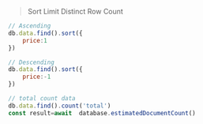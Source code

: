 >  Sort Limit Distinct Row Count

```js
// Ascending
db.data.find().sort({
    price:1
})
```

```js
// Descending
db.data.find().sort({
    price:-1
})
```
```js
// total count data
db.data.find().count('total')
const result=await  database.estimatedDocumentCount()
```
